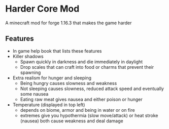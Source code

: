 # Harder Core Mod
 
A minecraft mod for forge 1.16.3 that makes the game harder

## Features 
- In game help book that lists these features
- Killer shadows
    - Spawn quickly in darkness and die immediately in daylight
    - Drop scales that can craft into food or charms that prevent their spawning
- Extra realism for hunger and sleeping
    - Being hungry causes slowness and weakness
    - Not sleeping causes slowness, reduced attack speed and eventually some nausea
    - Eating raw meat gives nausea and either poison or hunger
- Temperature (displayed in top left)
    - depends on biome, armor and being in water or on fire
    - extremes give you hypothermia (slow move/attack) or heat stroke (nausea) both cause weakness and deal damage
